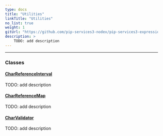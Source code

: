 ```yaml
---
type: docs
title: "Utilities"
linkTitle: "Utilities"
no_list: true
weight: 1
gitUrl: "https://github.com/pip-services3-nodex/pip-services3-expressions-nodex"
description: >
    TODO: add description
---
```

---
<div class="module-body"> 

### Classes

#### [CharReferenceInterval](char_reference_interval)
TODO: add description

#### [CharReferenceMap](char_reference_map)
TODO: add description

#### [CharValidator](char_validator)
TODO: add description


</div>

